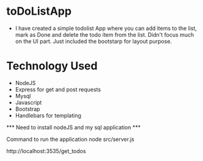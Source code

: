 # toDoListApp
- I have created a simple todolist App where you can add items to the list, mark as Done and delete the todo item from the list. Didn't focus much on the UI part. Just included the bootstarp for layout purpose.

# Technology Used
- NodeJS
- Express for get and post requests
- Mysql
- Javascript
- Bootstrap
- Handlebars for templating

*** Need to install nodeJS and my sql application ***

Command to run the application
node src/server.js

http://localhost:3535/get_todos

